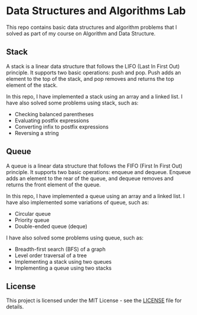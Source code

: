 <html>
<head>
  <title>Data Structures and Algorithms Lab</title>
</head>
<body>
  <h1>Data Structures and Algorithms Lab</h1>
  <p>This repo contains basic data structures and algorithm problems that I solved as part of my course on Algorithm and Data Structure.</p>
<!--   <h2>Contents</h2>
  <ul>
    <li><a href="#stack">Stack</a></li>
    <li><a href="#queue">Queue</a></li>
    <li><a href="#linked-list">Linked List</a></li>
    <li><a href="#tree">Tree</a></li>
    <li><a href="#graph">Graph</a></li>
    <li><a href="#sorting">Sorting</a></li>
    <li><a href="#searching">Searching</a></li>
    <li><a href="#hashing">Hashing</a></li>
    <li><a href="#dynamic-programming">Dynamic Programming</a></li>
    <li><a href="#greedy">Greedy</a></li>
    <li><a href="#backtracking">Backtracking</a></li>
    <li><a href="#divide-and-conquer">Divide and Conquer</a></li>
  </ul> -->
  <h2>Stack</h2>
  <p>A stack is a linear data structure that follows the LIFO (Last In First Out) principle. It supports two basic operations: push and pop. Push adds an element to the top of the stack, and pop removes and returns the top element of the stack.</p>
  <p>In this repo, I have implemented a stack using an array and a linked list. I have also solved some problems using stack, such as:</p>
  <ul>
    <li>Checking balanced parentheses</li>
    <li>Evaluating postfix expressions</li>
    <li>Converting infix to postfix expressions</li>
    <li>Reversing a string</li>
  </ul>
  <h2>Queue</h2>
  <p>A queue is a linear data structure that follows the FIFO (First In First Out) principle. It supports two basic operations: enqueue and dequeue. Enqueue adds an element to the rear of the queue, and dequeue removes and returns the front element of the queue.</p>
  <p>In this repo, I have implemented a queue using an array and a linked list. I have also implemented some variations of queue, such as:</p>
  <ul>
    <li>Circular queue</li>
    <li>Priority queue</li>
    <li>Double-ended queue (deque)</li>
  </ul>
  <p>I have also solved some problems using queue, such as:</p>
  <ul>
    <li>Breadth-first search (BFS) of a graph</li>
    <li>Level order traversal of a tree</li>
    <li>Implementing a stack using two queues</li>
    <li>Implementing a queue using two stacks</li>
  </ul>
  <!-- Add more sections for other topics -->
  <h2>License</h2>
  <p>This project is licensed under the MIT License - see the <a href="LICENSE">LICENSE</a> file for details.</p>
</body>
</html>
